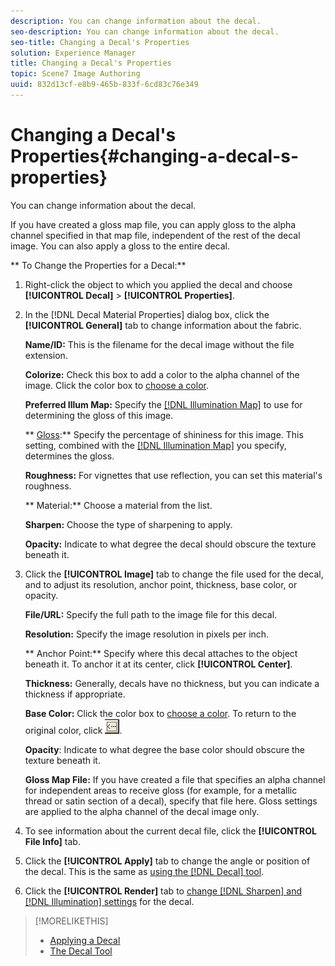 ```yaml
---
description: You can change information about the decal.
seo-description: You can change information about the decal.
seo-title: Changing a Decal's Properties
solution: Experience Manager
title: Changing a Decal's Properties
topic: Scene7 Image Authoring
uuid: 832d13cf-e8b9-465b-833f-6cd83c76e349
---
```


# Changing a Decal's Properties{#changing-a-decal-s-properties}

You can change information about the decal.

If you have created a gloss map file, you can apply gloss to the alpha channel specified in that map file, independent of the rest of the decal image. You can also apply a gloss to the entire decal.

** To Change the Properties for a Decal:** 

1. Right-click the object to which you applied the decal and choose **[!UICONTROL Decal]** > **[!UICONTROL Properties]**.
1. In the [!DNL Decal Material Properties] dialog box, click the **[!UICONTROL General]** tab to change information about the fabric.

   **Name/ID:** This is the filename for the decal image without the file extension.

   **Colorize:** Check this box to add a color to the alpha channel of the image. Click the color box to [choose a color](../../../c-vat-rend-pg/c-vat-rend-obj/t-vat-rend-solid-color.md#task-e051bda9851e4c6fb7e33a38b6e47f0d).

   **Preferred Illum Map:** Specify the [ [!DNL Illumination Map]](../../../c-vat-obj-pg/c-vat-abt-obj-prop/c-vat-view-prop.md#concept-8a396f7b144c46c4806c8ed26619eed1) to use for determining the gloss of this image.

   ** [Gloss](../../../r-vat-glossary/c-vat-gloss.md#concept-c935eeb0b63442368231fb26b5a58f50):** Specify the percentage of shininess for this image. This setting, combined with the [ [!DNL Illumination Map]](../../../c-vat-obj-pg/c-vat-abt-obj-prop/c-vat-view-prop.md#concept-8a396f7b144c46c4806c8ed26619eed1) you specify, determines the gloss.

   **Roughness:** For vignettes that use reflection, you can set this material's roughness.

   ** Material:** Choose a material from the list.

   **Sharpen:** Choose the type of sharpening to apply.

   **Opacity:** Indicate to what degree the decal should obscure the texture beneath it. 

1. Click the **[!UICONTROL Image]** tab to change the file used for the decal, and to adjust its resolution, anchor point, thickness, base color, or opacity.

   **File/URL:** Specify the full path to the image file for this decal.

   **Resolution:** Specify the image resolution in pixels per inch.

   ** Anchor Point:** Specify where this decal attaches to the object beneath it. To anchor it at its center, click **[!UICONTROL Center]**.

   **Thickness:** Generally, decals have no thickness, but you can indicate a thickness if appropriate.

   **Base Color:** Click the color box to [choose a color](../../../c-vat-rend-pg/c-vat-rend-obj/t-vat-rend-solid-color.md#task-e051bda9851e4c6fb7e33a38b6e47f0d). To return to the original color, click ![](assets/back_arrow.png).

   **Opacity**: Indicate to what degree the base color should obscure the texture beneath it.

   **Gloss Map File:** If you have created a file that specifies an alpha channel for independent areas to receive gloss (for example, for a metallic thread or satin section of a decal), specify that file here. Gloss settings are applied to the alpha channel of the decal image only. 

1. To see information about the current decal file, click the **[!UICONTROL File Info]** tab.
1. Click the **[!UICONTROL Apply]** tab to change the angle or position of the decal. This is the same as [using the [!DNL Decal] tool](../../../c-vat-rend-pg/c-vat-rend-tools/c-vat-decal-tool.md#concept-359ac0b7c4ee42ddb104f9d12c01d596).
1. Click the **[!UICONTROL Render]** tab to [change [!DNL Sharpen] and [!DNL Illumination] settings](../../../c-vat-rend-pg/c-vat-work-text/c-vat-text-mat-prop/c-vat-text-mat-prop.md#concept-56e919cfd48748169dc2f011aa95c5fd) for the decal.

>[!MORELIKETHIS]
>
>* [Applying a Decal](../../../c-vat-rend-pg/c-vat-rend-obj/c-vat-decals/t-vat-app-decal.md#task-16ff67be05f84b06b4c0caf73ff01f83)
>* [The Decal Tool](../../../c-vat-rend-pg/c-vat-rend-tools/c-vat-decal-tool.md#concept-359ac0b7c4ee42ddb104f9d12c01d596)
